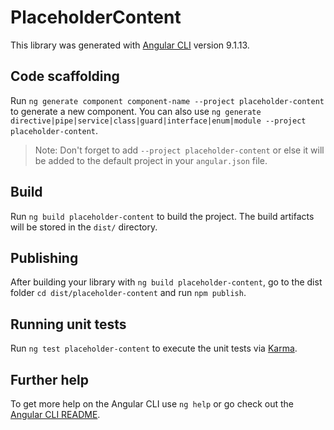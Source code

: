 # PlaceholderContent

This library was generated with [Angular CLI](https://github.com/angular/angular-cli) version 9.1.13.

## Code scaffolding

Run `ng generate component component-name --project placeholder-content` to generate a new component. You can also use `ng generate directive|pipe|service|class|guard|interface|enum|module --project placeholder-content`.
> Note: Don't forget to add `--project placeholder-content` or else it will be added to the default project in your `angular.json` file. 

## Build

Run `ng build placeholder-content` to build the project. The build artifacts will be stored in the `dist/` directory.

## Publishing

After building your library with `ng build placeholder-content`, go to the dist folder `cd dist/placeholder-content` and run `npm publish`.

## Running unit tests

Run `ng test placeholder-content` to execute the unit tests via [Karma](https://karma-runner.github.io).

## Further help

To get more help on the Angular CLI use `ng help` or go check out the [Angular CLI README](https://github.com/angular/angular-cli/blob/master/README.md).
